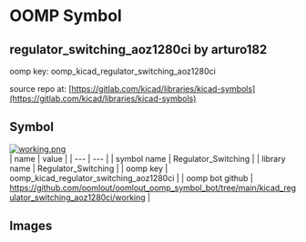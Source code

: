 # OOMP Symbol  
## regulator_switching_aoz1280ci  by arturo182  
  
oomp key: oomp_kicad_regulator_switching_aoz1280ci  
  
source repo at: [https://gitlab.com/kicad/libraries/kicad-symbols](https://gitlab.com/kicad/libraries/kicad-symbols)  
## Symbol  
  
[![working.png](working_600.png)](working.png)  
| name | value | 
| --- | --- | 
| symbol name | Regulator_Switching | 
| library name | Regulator_Switching | 
| oomp key | oomp_kicad_regulator_switching_aoz1280ci | 
| oomp bot github | https://github.com/oomlout/oomlout_oomp_symbol_bot/tree/main/kicad_regulator_switching_aoz1280ci/working | 
## Images  

